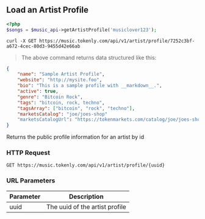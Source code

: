 ## Load an Artist Profile

```php
<?php
$songs = $music_api->getArtistProfile('musiclover123');
```

```shell
curl -X GET https://music.tokenly.com/api/v1/artist/profile/7252c3bf-a672-4cec-80d3-9455d42e66ab
```

> The above command returns data structured like this:

```json
{
    "name": "Sample Artist Profile",
    "website": "http://mysite.foo",
    "bio": "This is a sample profile with __markdown__.",
    "active": true,
    "genre": "Bitcoin Rock",
    "tags": "bitcoin, rock, techno",
    "tagsArray": ["bitcoin", "rock", "techno"],
    "marketsCatalog": "joe/joes-shop"
    "marketsCatalogUrl": "https://tokenmarkets.com/catalog/joe/joes-shop"
}

```

Returns the public profile information for an artist by id

### HTTP Request

`GET https://music.tokenly.com/api/v1/artist/profile/{uuid}`


### URL Parameters

Parameter | Description
--------- | -----------
uuid      | The uuid of the artist profile

